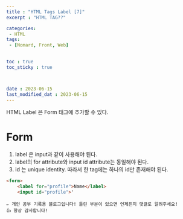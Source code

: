 ```yaml
---
title : "HTML Tags Label [7]"
excerpt : "HTML TAG??"

categories: 
 - HTML
tags: 
 - [Nomard, Front, Web]

 
toc : true
toc_sticky : true



date : 2023-06-15
last_modified_dat : 2023-06-15
---
```


<div class='notice--info' markdown='1'>
HTML Label 은 Form 태그에 추가할 수 있다.
</div>

# Form

1. label 은 input과 같이 사용해야 된다.
2. label의 for attribute와  input id attribute는 동일해야 된다.
3. id 는 unique identity. 따라서 한 tag에는 하나의 id만 존재해야 된다.
   
```html
<form>
    <label for="profile">Name</label>
    <input id="profile">'
```

```
✏️ 개인 공부 기록용 블로그입니다! 틀린 부분이 있으면 언제든지 댓글로 알려주세요!
👍 항상 감사합니다!
```